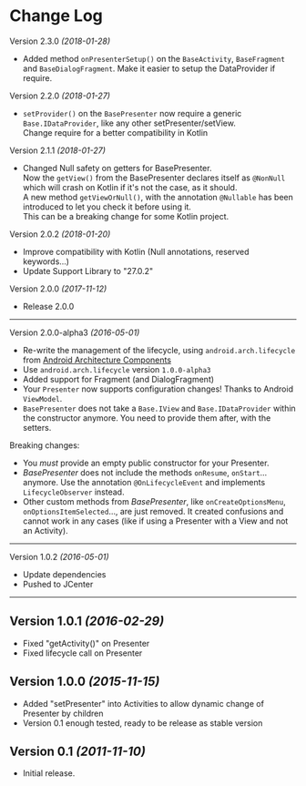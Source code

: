 Change Log
===============================================================================

Version 2.3.0 *(2018-01-28)*

* Added method `onPresenterSetup()` on the `BaseActivity`, `BaseFragment` and  `BaseDialogFragment`. Make it easier to setup the DataProvider if require.

Version 2.2.0 *(2018-01-27)*

* `setProvider()` on the `BasePresenter` now require a generic `Base.IDataProvider`, like any other setPresenter/setView.
<br />Change require for a better compatibility in Kotlin

Version 2.1.1 *(2018-01-27)*

* Changed Null safety on getters for BasePresenter.
<br />Now the `getView()` from the BasePresenter declares itself as `@NonNull` which will crash on Kotlin if it's not the case, as it should.
<br />A new method `getViewOrNull()`, with the annotation `@Nullable` has been introduced to let you check it before using it.
<br />This can be a breaking change for some Kotlin project.

Version 2.0.2 *(2018-01-20)*

* Improve compatibility with Kotlin (Null annotations, reserved keywords…)
* Update Support Library to "27.0.2"

Version 2.0.0 *(2017-11-12)*

* Release 2.0.0

----------------------------

Version 2.0.0-alpha3 *(2016-05-01)*

 * Re-write the management of the lifecycle, using `android.arch.lifecycle` from  [Android Architecture Components](https://developer.android.com/topic/libraries/architecture/index.html)
 * Use `android.arch.lifecycle` version `1.0.0-alpha3`
 * Added support for Fragment (and DialogFragment)
 * Your `Presenter` now supports configuration changes! Thanks to Android `ViewModel`.
 * `BasePresenter` does not take a `Base.IView` and `Base.IDataProvider` within the constructor anymore. You need to provide them after, with the setters.

 Breaking changes:
 * You *must* provide an empty public constructor for your Presenter.
 * *BasePresenter* does not include the methods `onResume`, `onStart`… anymore. Use the annotation `@OnLifecycleEvent` and implements `LifecycleObserver` instead.
 * Other custom methods from *BasePresenter*, like `onCreateOptionsMenu`, `onOptionsItemSelected`…, are just removed. It created confusions and cannot work in any cases (like if using a Presenter with a View and not an Activity).

----------------------------

Version 1.0.2 *(2016-05-01)*

 * Update dependencies
 * Pushed to JCenter

----------------------------

Version 1.0.1 *(2016-02-29)*
----------------------------

 * Fixed "getActivity()" on Presenter
 * Fixed lifecycle call on Presenter

Version 1.0.0 *(2015-11-15)*
----------------------------

 * Added "setPresenter" into Activities to allow dynamic change of Presenter by children
 * Version 0.1 enough tested, ready to be release as stable version

Version 0.1 *(2011-11-10)*
----------------------------
 * Initial release.